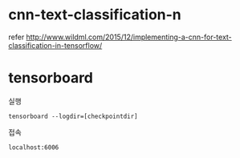 # cnn-text-classification-n
refer http://www.wildml.com/2015/12/implementing-a-cnn-for-text-classification-in-tensorflow/

# tensorboard
실행
```
tensorboard --logdir=[checkpointdir]
```
접속
```html
localhost:6006
```